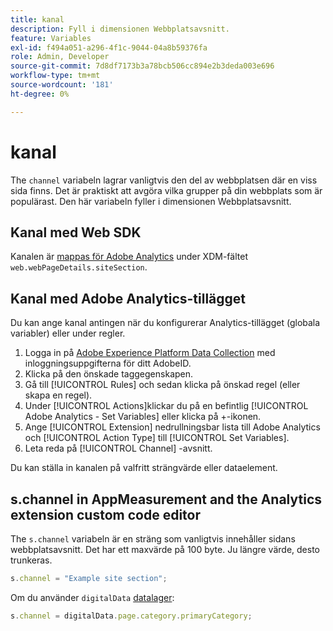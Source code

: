 ```yaml
---
title: kanal
description: Fyll i dimensionen Webbplatsavsnitt.
feature: Variables
exl-id: f494a051-a296-4f1c-9044-04a8b59376fa
role: Admin, Developer
source-git-commit: 7d8df7173b3a78bcb506cc894e2b3deda003e696
workflow-type: tm+mt
source-wordcount: '181'
ht-degree: 0%

---
```


# kanal

The `channel` variabeln lagrar vanligtvis den del av webbplatsen där en viss sida finns. Det är praktiskt att avgöra vilka grupper på din webbplats som är populärast. Den här variabeln fyller i dimensionen Webbplatsavsnitt.

## Kanal med Web SDK

Kanalen är [mappas för Adobe Analytics](https://experienceleague.adobe.com/docs/analytics/implementation/aep-edge/variable-mapping.html) under XDM-fältet `web.webPageDetails.siteSection`.

## Kanal med Adobe Analytics-tillägget

Du kan ange kanal antingen när du konfigurerar Analytics-tillägget (globala variabler) eller under regler.

1. Logga in på [Adobe Experience Platform Data Collection](https://experience.adobe.com/data-collection) med inloggningsuppgifterna för ditt AdobeID.
2. Klicka på den önskade taggegenskapen.
3. Gå till [!UICONTROL Rules] och sedan klicka på önskad regel (eller skapa en regel).
4. Under [!UICONTROL Actions]klickar du på en befintlig [!UICONTROL Adobe Analytics - Set Variables] eller klicka på +-ikonen.
5. Ange [!UICONTROL Extension] nedrullningsbar lista till Adobe Analytics och [!UICONTROL Action Type] till [!UICONTROL Set Variables].
6. Leta reda på [!UICONTROL Channel] -avsnitt.

Du kan ställa in kanalen på valfritt strängvärde eller dataelement.

## s.channel in AppMeasurement and the Analytics extension custom code editor

The `s.channel` variabeln är en sträng som vanligtvis innehåller sidans webbplatsavsnitt. Det har ett maxvärde på 100 byte. Ju längre värde, desto trunkeras.

```js
s.channel = "Example site section";
```

Om du använder `digitalData` [datalager](../../prepare/data-layer.md):

```js
s.channel = digitalData.page.category.primaryCategory;
```
